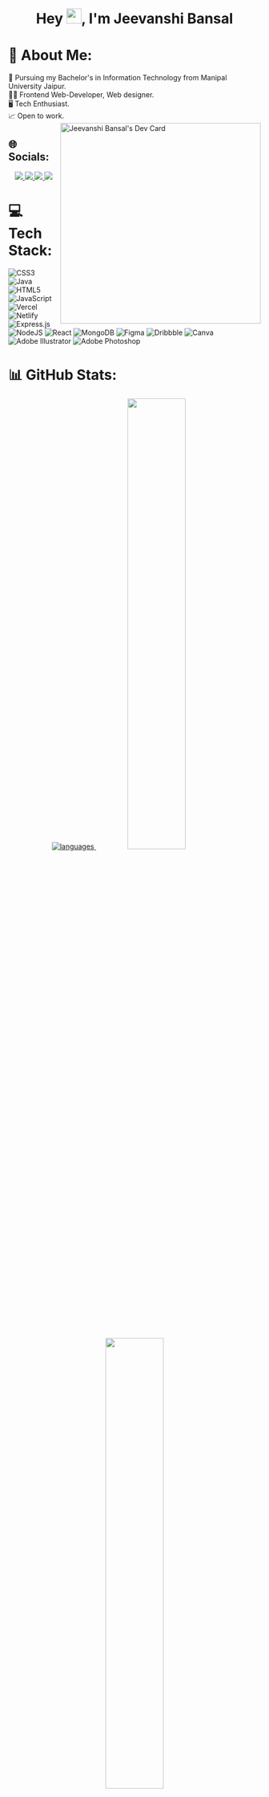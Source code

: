 <h1 align="center">Hey <img src="https://media.giphy.com/media/hvRJCLFzcasrR4ia7z/giphy.gif" width="30px" height="30px">, I'm Jeevanshi Bansal</h1>

# 💫 About Me:
📖 Pursuing my Bachelor's in Information Technology from Manipal University Jaipur.<br>👩‍💻 Frontend Web-Developer, Web designer.<br>🖥️ Tech Enthusiast.<br>📈 Open to work.
<picture> <a href="https://app.daily.dev/jeevanshib"><img align="right" src="https://api.daily.dev/devcards/8d8ed65578eb4fa2958c5edefd270196.png?r=lto" width="400" alt="Jeevanshi Bansal's Dev Card"/></a></picture>
<br>
## 🌐 Socials:
<p align="center">
	<a href="https://www.linkedin.com/in/jeevanshib/">
		<img src="https://img.shields.io/badge/LinkedIn-0077B5?style=for-the-badge&logo=linkedin&logoColor=white" />
	</a>
	<a href="https://twitter.com/jeevanshib">
		<img src="https://img.shields.io/badge/Twitter-1DA1F2?style=for-the-badge&logo=twitter&logoColor=white" />
	</a>
  <a href="https://my-portfolio-delta-rose.vercel.app/">
		<img src="https://img.shields.io/badge/portfolio-1AA260?style=for-the-badge&logo=About.me&logoColor=white" />
	</a>
  <a href="mailto:jeevanshi.jb@gmail.com">
		<img src="https://img.shields.io/badge/Gmail-D14836?style=for-the-badge&logo=gmail&logoColor=white" />
	</a>
</p>

# 💻 Tech Stack:
![CSS3](https://img.shields.io/badge/css3-%231572B6.svg?style=for-the-badge&logo=css3&logoColor=white) ![Java](https://img.shields.io/badge/java-%23ED8B00.svg?style=for-the-badge&logo=java&logoColor=white) ![HTML5](https://img.shields.io/badge/html5-%23E34F26.svg?style=for-the-badge&logo=html5&logoColor=white) ![JavaScript](https://img.shields.io/badge/javascript-%23323330.svg?style=for-the-badge&logo=javascript&logoColor=%23F7DF1E) ![Vercel](https://img.shields.io/badge/vercel-%23000000.svg?style=for-the-badge&logo=vercel&logoColor=white) ![Netlify](https://img.shields.io/badge/netlify-%23000000.svg?style=for-the-badge&logo=netlify&logoColor=#00C7B7) ![Express.js](https://img.shields.io/badge/express.js-%23404d59.svg?style=for-the-badge&logo=express&logoColor=%2361DAFB) ![NodeJS](https://img.shields.io/badge/node.js-6DA55F?style=for-the-badge&logo=node.js&logoColor=white) ![React](https://img.shields.io/badge/react-%2320232a.svg?style=for-the-badge&logo=react&logoColor=%2361DAFB) ![MongoDB](https://img.shields.io/badge/MongoDB-%234ea94b.svg?style=for-the-badge&logo=mongodb&logoColor=white) 	![Figma](https://img.shields.io/badge/figma-%23F24E1E.svg?style=for-the-badge&logo=figma&logoColor=white) ![Dribbble](https://img.shields.io/badge/Dribbble-EA4C89?style=for-the-badge&logo=dribbble&logoColor=white) ![Canva](https://img.shields.io/badge/Canva-%2300C4CC.svg?style=for-the-badge&logo=Canva&logoColor=white) ![Adobe Illustrator](https://img.shields.io/badge/adobeillustrator-%23FF9A00.svg?style=for-the-badge&logo=adobeillustrator&logoColor=white) ![Adobe Photoshop](https://img.shields.io/badge/adobephotoshop-%2331A8FF.svg?style=for-the-badge&logo=adobephotoshop&logoColor=white)
# 📊 GitHub Stats:
<p align="center">
	<a href="https://github.com/jeevanshib/">
  <img alt="languages" src="https://github-readme-stats.vercel.app/api/top-langs/?username=jeevanshib&layout=compact&hide_border=true&theme=nightowl&count_private=true" />
</a>
  <img width="48%" src="https://github-readme-stats.vercel.app/api?username=jeevanshib&show_icons=true&hide_border=true&theme=radical" />
  <img width="48%" src="https://github-readme-streak-stats.herokuapp.com/?user=jeevanshib&hide_border=true&theme=radical" />
</p>
<br>
<hr>
<br>
